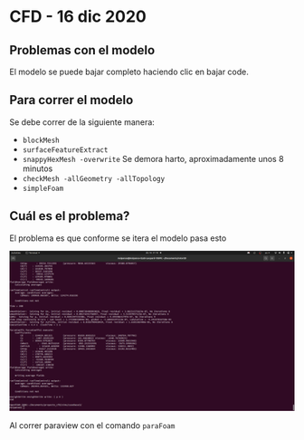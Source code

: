 # CFD - 16 dic 2020 
## Problemas con el modelo

El modelo se puede bajar completo haciendo clic en bajar code.

## Para correr el modelo

Se debe correr de la siguiente manera:
- ```blockMesh``` 
- ```surfaceFeatureExtract```
- ```snappyHexMesh -overwrite``` Se demora harto, aproximadamente unos 8 minutos
- ```checkMesh -allGeometry -allTopology```
- ```simpleFoam```
## Cuál es el problema?

El problema es que conforme se itera el modelo pasa esto

![Pucha](/assets/images/uwu.png)


Al correr paraview con el comando ```paraFoam``` 




